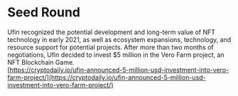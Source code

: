 # Seed Round

Ufin recognized the potential development and long-term value of NFT technology in early 2021, as well as ecosystem expansions, technology, and resource support for potential projects. After more than two months of negotiations, Ufin decided to invest $5 million in the Vero Farm project, an NFT Blockchain Game.  
[https://cryptodaily.io/ufin-announced-5-million-usd-investment-into-vero-farm-project/](https://cryptodaily.io/ufin-announced-5-million-usd-investment-into-vero-farm-project/)  


